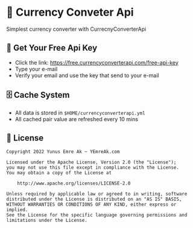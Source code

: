 # 💱 Currency Conveter Api

Simplest currency converter with CurrecnyConverterApi

## 🔑 Get Your Free Api Key

- Click the link: https://free.currencyconverterapi.com/free-api-key
- Type your e-mail
- Verify your email and use the key that send to your e-mail

## 🗄 Cache System

- All data is stored in `$HOME/currencyconverterapi.yml`
- All cached pair value are refreshed every 10 mins

## 🪪  License

```
Copyright 2022 Yunus Emre Ak ~ YEmreAk.com

Licensed under the Apache License, Version 2.0 (the "License");
you may not use this file except in compliance with the License.
You may obtain a copy of the License at

    http://www.apache.org/licenses/LICENSE-2.0

Unless required by applicable law or agreed to in writing, software
distributed under the License is distributed on an "AS IS" BASIS,
WITHOUT WARRANTIES OR CONDITIONS OF ANY KIND, either express or implied.
See the License for the specific language governing permissions and
limitations under the License.
```
